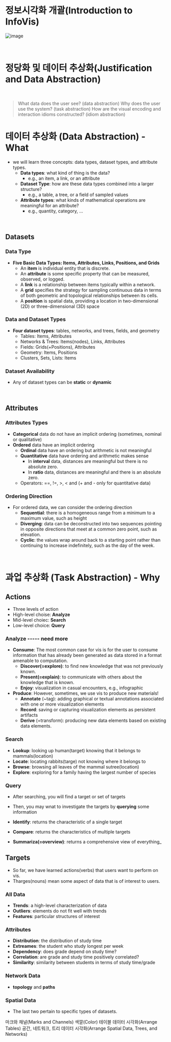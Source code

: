 # 정보시각화 개괄(Introduction to InfoVis)

![image](https://github.com/leechanwoo-kor/leechanwoo-kor.github.io/assets/55765292/fd00a16c-f5ba-472f-97c3-93fb897fb8ac)

<br>

# 정당화 및 데이터 추상화(Justification and Data Abstraction)

<br>

> What data does the user see? (data abstraction)
> Why does the user use the system? (task abstraction)
> How are the visual encoding and interaction idioms constructed? (idiom abstraction)

# 데이터 추상화 (Data Abstraction) - What

- we will learn three concepts: data types, dataset types, and attribute types.
  - **Data types**: what kind of thing is the data?
    - e.g., an item, a link, or an attribute
  - **Dataset Type**: how are these data types combined into a larger structure?
    - e.g., a table, a tree, or a field of sampled values
  - **Attribute types**: what kinds of mathematical operations are meaningful for an attribute?
    - e.g., quantity, category, ...

<br>

## Datasets

### Data Type

- **Five Basic Data Types: Items, Attributes, Links, Positions, and Grids**
  - An **item** is individual entity that is discrete.
  - An **attribute** is some specific property that can be measured, observed, or logged.
  - A **link** is a relationship between items typically within a network.
  - A **grid** specifies the strategy for sampling continuous data in terms of both geometric and topological relationships between its cells.
  - A **position** is spatial data, providing a location in two-dimensional (2D) or three-dimensional (3D) space

### Data and Dataset Types

- **Four dataset types**: tables, networks, and trees, fields, and geometry
  - Tables: Items, Attributes
  - Networks & Trees: Items(nodes), Links, Attributes
  - Fields: Grids(+Positions), Attributes
  - Geometry: Items, Positions
  - Clusters, Sets, Lists: Items

### Dataset Availability

- Any of dataset types can be **static** or **dynamic**

<br>

## Attributes

### Attributes Types

- **Categorical** data do not have an implicit ordering (sometimes, nominal or qualitative)
- **Ordered** data have an implicit ordering
  - **Ordinal** data have an ordering but arithmetic is not meaningful
  - **Quantitative** data have ordering and arithmetic makes sense
    - In **interval** data, distances are meaningful but there is no absolute zero.
    - In **ratio** data, distances are meaningful and there is an absolute zero.
  - Operators: ==, !=, >, < and (+ and - only for quantitative data)
 
### Ordering Direction

- For ordered data, we can consider the ordering direction
  - **Sequential**: there is a homogeneous range from a minimum to a maximum value, such as height
  - **Diverging**: data can be deconstructed into two sequences pointing in opposite directions that meet at a common zero point, such as elevation.
  - **Cyclic**: the values wrap around back to a starting point rather than continuing to increase indefinitely, such as the day of the week.

<br>

# 과업 추상화 (Task Abstraction) - Why

## Actions

- Three levels of action
- High-level choise: **Analyze**
- Mid-level choiec: **Search**
- Low-level choice: **Query**

### Analyze ----- need more

- **Consume**: The most common case for vis is for the user to consume information that has already been generated as data stored in a format amenable to computation.
  - **Discover(=explore)**: to find new knowledge that was not previously known.
  - **Present(=explain)**: to communicate with others about the knowledge that is known.
  - **Enjoy**: visualization in casual encounters, e.g., infographic
- **Produce**: However, sometimes, we use vis to produce new materials!
  - **Annotate** (~tag): adding graphical or textual annotations associated with one or more visualization elements
  - **Record**: saving or capturing visualization elements as persistent artifacts
  - **Derive** (=transform): producing new data elements based on existing data elements.

### Search

- **Lookup**: looking up human(target) knowing that it belongs to mammals(location)
- **Locate**: locating rabbits(targe) not knowing where it belongs to
- **Browse**: browsing all leaves of the mammal sutree(location)
- **Explore**: exploring for a family having the largest number of species

### Query

- After searching, you will find a target or set of targets
- Then, you may wnat to investigate the targets by **querying** some information

- **Identify**: returns the characteristic of a single target
- **Compare**: returns the characteristics of multiple targets
- **Summariza(=overview)**: returns a comprehensive view of everything_

## Targets

- So far, we have learned actions(verbs) that users want to perform on vis.
- Tharges(nouns) mean some aspect of data that is of interest to users.

### All Data

- **Trends**: a high-level characterization of data
- **Outliers**: elements do not fit well with trends
- **Features**: particular structures of interest

### Attributes

- **Distribution**: the distribution of study time
- **Extreames**: the student who study longest per week
- **Dependency**: does grade depend on study time?
- **Correlation**: are grade and study time positively correlated?
- **Similarity**: similarity between students in terms of study time/grade

### Network Data

- **topology** and **paths**

### Spatial Data

- The last two pertain to specific types of datasets.





















마크와 채널(Marks and Channels)
색깔(Color)
테이블 데이터 시각화(Arrange Tables)
공간, 네트워크, 트리 데이터 시각화(Arrange Spatial Data, Trees, and Networks)
